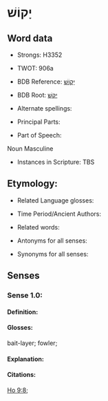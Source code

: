 # יָקוֹשׁ

<!-- Status: S2="NeedsEdits" -->
<!-- Lexica used for edits:   -->

## Word data

* Strongs: H3352

* TWOT: 906a

* BDB Reference: [יָקוֹשׁ](rc://en/bdb/dict/j.de.ab)

* BDB Root: [יקשׁ](rc://en/bdb/dict/j.de.aa)

* Alternate spellings:

* Principal Parts:

* Part of Speech:

Noun Masculine 

* Instances in Scripture: TBS

## Etymology:

* Related Language glosses:

* Time Period/Ancient Authors:

* Related words:

* Antonyms for all senses:

* Synonyms for all senses:

## Senses

### Sense 1.0:

#### Definition:

#### Glosses:

bait-layer; fowler; 

#### Explanation:

#### Citations:

[Ho 9:8](rc://he/uhb/book/hos/9/8); 

